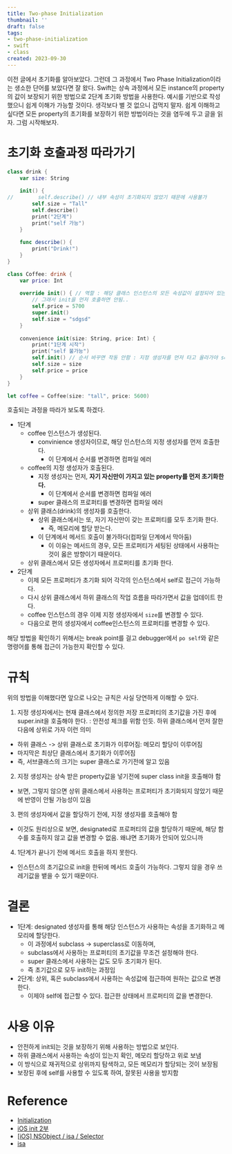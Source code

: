 ```yaml
---
title: Two-phase Initialization
thumbnail: ''
draft: false
tags:
- two-phase-initialization
- swift
- class
created: 2023-09-30
---
```


이전 글에서 초기화를 알아보았다. 그런데 그 과정에서 Two Phase Initialization이라는 생소한 단어를 보았다면 잘 왔다. Swift는 상속 과정에서 모든 instance의 property의 값이 보장되기 위한 방법으로 2단계 초기화 방법을 사용한다. 예시를 기반으로 작성했으니 쉽게 이해가 가능할 것이다. 생각보다 별 것 없으니 겁먹지 말자. 쉽게 이해하고 싶다면 모든 property의 초기화를 보장하기 위한 방법이라는 것을 염두에 두고 글을 읽자. 그럼 시작해보자.

# 초기화 호출과정 따라가기

````swift
class drink {
    var size: String
    
    init() {
//        self.describe() // 내부 속성이 초기화되지 않았기 때문에 사용불가
        self.size = "Tall"
        self.describe()
        print("2단계")
        print("self 가능")
    }
    
    func describe() {
        print("Drink!")
    }
}

class Coffee: drink {
    var price: Int
    
    override init() { // 역할 : 해당 클래스 인스턴스의 모든 속성값이 설정되어 있는지 체크
        // 그래서 init을 먼저 호출하면 안됨..
        self.price = 5700
        super.init()
        self.size = "sdgsd"
    }
    
    convenience init(size: String, price: Int) {
        print("1단계 시작")
        print("self 불가능")
        self.init() // 순서 바꾸면 작동 안함 : 지정 생성자를 먼저 타고 올라가야 self 접근 가능..
        self.size = size
        self.price = price
    }
}

let coffee = Coffee(size: "tall", price: 5600)
````

호출되는 과정을 따라가 보도록 하겠다.

* 1단계
  * coffee 인스턴스가 생성된다.
    * convinience 생성자이므로, 해당 인스턴스의 지정 생성자를 먼저 호출한다.
      * 이 단계에서 순서를 변경하면 컴파일 에러
  * coffee의 지정 생성자가 호출된다.
    * 지정 생성자는 먼저, **자기 자신만이 가지고 있는 property를 먼저 초기화한다.**
      * 이 단계에서 순서를 변경하면 컴파일 에러
    * super 클래스의 프로퍼티를 변경하면 컴파일 에러
  * 상위 클래스(drink)의 생성자를 호출한다.
    * 상위 클래스에서는 또, 자기 자신만이 갖는 프로퍼티를 모두 초기화 한다.
      * 즉, 메모리에 할당 받는다.
    * 이 단계에서 메서드 호출이 불가하다(컴파일 단계에서 막아둠)
      * 이 이유는 메서드의 경우, 모든 프로퍼티가 세팅된 상태에서 사용하는 것이 옳은 방향이기 때문이다.
  * 상위 클래스에서 모든 생성자에서 프로퍼티를 초기화 한다.
* 2단계
  * 이제 모든 프로퍼티가 초기화 되어 각각의 인스턴스에서 self로 접근이 가능하다.
  * 다시 상위 클래스에서 하위 클래스의 작업 흐름을 따라가면서 값을 업데이트 한다.
  * coffee 인스턴스의 경우 이제 지정 생성자에서 `size`를 변경할 수 있다.
  * 다음으로 편의 생성자에서 coffee인스턴스의 프로퍼티를 변경할 수 있다.

해당 방법을 확인하기 위해서는 break point를 걸고 debugger에서 `po self`와 같은 명령어를 통해 접근이 가능한지 확인할 수 있다.

# 규칙

위의 방법을 이해했다면 앞으로 나오는 규칙은 사실 당연하게 이해할 수 있다.

1. 지정 생성자에서는 현재 클래스에서 정의한 저장 프로퍼티의 초기값을 가진 후에 super.init을 호출해야 한다. : 안전성 체크를 위함 인듯. 하위 클래스에서 먼저 잘한다음에 상위로 가자 이런 의미

* 하위 클래스 -> 상위 클래스로 초기화가 이루어짐: 메모리 할당이 이루어짐
* 마지막은 최상단 클래스에서 초기화가 이루어짐
* 즉, 서브클래스의 크기는 super 클래스로 가기전에 알고 있음

2. 지정 생성자는 상속 받은 property값을 넣기전에 super class init을 호출해야 함

* 보면, 그렇지 않으면 상위 클래스에서 사용하는 프로퍼티가 초기화되지 않았기 때문에 반영이 안될 가능성이 있음

3. 편의 생성자에서 값을 할당하기 전에, 지정 생성자를 호출해야 함

* 이것도 원리상으로 보면, designated로 프로퍼티의 값을 할당하기 때문에, 해당 함수를 호출하지 않고 값을 변경할 수 없음. 왜냐면 초기화가 안되어 있으니까

4. 1단계가 끝나기 전에 메서드 호출을 하지 못한다.

* 인스턴스의 초기값으로 init을 한뒤에 메서드 호출이 가능하다. 그렇지 않을 경우 쓰레기값을 뱉을 수 있기 때문이다.

# 결론

* 1단계: designated 생성자를 통해 해당 인스턴스가 사용하는 속성을 초기화하고 메모리에 할당한다.
  * 이 과정에서 subclass -> superclass로 이동하며,
  * subclass에서 사용하는 프로퍼티의 초기값을 무조건 설정해야 한다.
  * super 클래스에서 사용하는 값도 모두 초기화가 된다.
  * 즉 초기값으로 모두 init하는 과정임
* 2단계: 상위, 혹은 subclass에서 사용하는 속성값에 접근하여 원하는 값으로 변경한다.
  * 이제야 self에 접근할 수 있다. 접근한 상태에서 프로퍼티의 값을 변경한다.

# 사용 이유

* 안전하게 init되는 것을 보장하기 위해 사용하는 방법으로 보인다.
* 하위 클래스에서 사용하는 속성이 있는지 확인, 메모리 할당하고 위로 보냄
* 이 방식으로 재귀적으로 상위까지 탐색하고, 모든 메모리가 할당되는 것이 보장됨
* 보장된 후에 self를 사용할 수 있도록 하여, 잘못된 사용을 방지함

# Reference

* [Initialization](https://docs.swift.org/swift-book/LanguageGuide/Initialization.html)
* [iOS init 2부](https://hcn1519.github.io/articles/2019-02/swift-init-class-deep)
* [\[iOS\] NSObject / isa / Selector](https://you9010.tistory.com/229)
* [isa](https://developer.apple.com/documentation/objectivec/id/1418809-isa)
